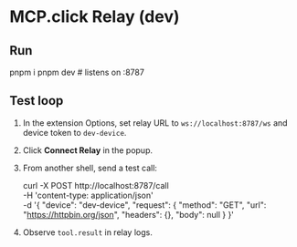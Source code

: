 # MCP.click Relay (dev)

## Run
pnpm i
pnpm dev  # listens on :8787

## Test loop
1. In the extension Options, set relay URL to `ws://localhost:8787/ws` and device token to `dev-device`.
2. Click **Connect Relay** in the popup.
3. From another shell, send a test call:

   curl -X POST http://localhost:8787/call \
     -H 'content-type: application/json' \
     -d '{
       "device": "dev-device",
       "request": {
         "method": "GET",
         "url": "https://httpbin.org/json",
         "headers": {},
         "body": null
       }
     }'

4. Observe `tool.result` in relay logs.


